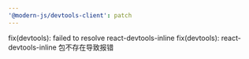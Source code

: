 ```yaml
---
'@modern-js/devtools-client': patch
---
```


fix(devtools): failed to resolve react-devtools-inline
fix(devtools): react-devtools-inline 包不存在导致报错
